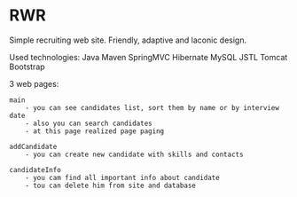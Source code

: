 # RWR
Simple recruiting web site.
Friendly, adaptive and laconic design.

Used technologies:
    Java
    Maven
    SpringMVC
    Hibernate
    MySQL
    JSTL
    Tomcat
    Bootstrap

3 web pages:

    main
        - you can see candidates list, sort them by name or by interview date
        - also you can search candidates
        - at this page realized page paging

    addCandidate
        - you can create new candidate with skills and contacts

    candidateInfo
        - you cam find all important info about candidate
        - tou can delete him from site and database